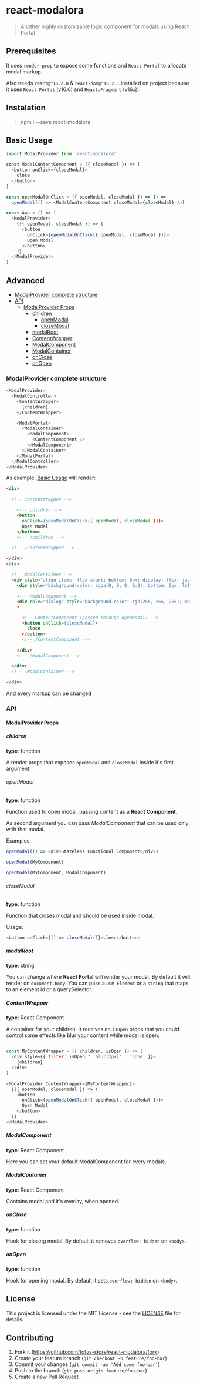 # react-modalora

> Another highly customizable logic component for modals using React Portal

## Prerequisites

It uses `render prop` to expose some functions and `React Portal` to allocate
modal markup.

Also needs `react@^16.2.0` & `react-dom@^16.2.1` installed on project because it uses `React.Portal` (v16.0) and `React.Fragment` (v16.2).

## Instalation

> npm i --save react-modalora

## Basic Usage

```js
import ModalProvider from 'react-modalora'

const ModalContentComponent = ({ closeModal }) => (
  <button onClick={closeModal}>
    close
  </button>
)

const openModalOnClick = ({ openModal, closeModal }) => () =>
  openModal(() => <ModalContentComponent closeModal={closeModal} />)

const App = () => (
  <ModalProvider>
    {({ openModal, closeModal }) => (
      <button
        onClick={openModalOnClick({ openModal, closeModal })}>
        Open Modal
      </button>
    )}
  </ModalProvider>
)
```

## Advanced

<!-- TOC depthFrom:3 -->

- [ModalProvider complete structure](#modalprovider-complete-structure)
- [API](#api)
  - [ModalProvider Props](#modalprovider-props)
    - [children](#children)
      - [openModal](#openmodal)
      - [closeModal](#closemodal)
    - [modalRoot](#modalroot)
    - [ContentWrapper](#contentwrapper)
    - [ModalComponent](#modalcomponent)
    - [ModalContainer](#modalcontainer)
    - [onClose](#onclose)
    - [onOpen](#onopen)

<!-- /TOC -->

### ModalProvider complete structure

```js
<ModalProvider>
  <ModalController>
    <ContentWrapper>
      {children}
    </ContentWrapper>

    <ModalPortal>
      <ModalContainer>
        <ModalComponent>
          <ContentComponent />
        </ModalComponent>
      </ModalContainer>
    </ModalPortal>
  </ModalController>
</ModalProvider>
```

As exemple, [Basic Usage](#basic-usage) will render:

```html
<div>

  <!-- ContentWrapper -->

    <!-- children -->
    <button
      onClick={openModalOnClick({ openModal, closeModal })}>
      Open Modal
    </button>
    <!-- /children -->

  <!-- /ContentWrapper -->

</div>
<div>

  <!-- ModalContainer -->
  <div style="align-items: flex-start; bottom: 0px; display: flex; justify-content: center; left: 0px; max-height: 100vh; max-width: 100vw; overflow: auto; position: fixed; right: 0px; top: 0px;">
    <div style="background-color: rgba(0, 0, 0, 0.2); bottom: 0px; left: 0px; position: fixed; right: 0px; top: 0px; transform: translate3d(0px, -1px, 0px);"></div>

    <!-- ModalComponent -->
    <div role="dialog" style="background-color: rgb(255, 255, 255); margin: 3rem auto; max-width: 100vw; padding: 1.5rem; transform: translate3d(0px, 1px, 0px); width: 80rem;"
    >

      <!-- ContentComponent (passed through openModal) -->
      <button onClick={closeModal}>
        close
      </button>
      <!-- /ContentComponent -->

    </div>
    <!-- /ModalComponent -->

  </div>
  <!-- /ModalContainer -->

</div>
```

And every markup can be changed

### API

#### ModalProvider Props

##### children

**type**: function

A render props that exposes `openModal` and `closeModal` inside it's first argument.

###### openModal

**type**: function

Function used to open modal, passing content as a **React Component**.

As second argument you can pass _ModalComponent_ that can be used only with that modal.

Examples:

```js
openModal(() => <div>Stateless Functional Component</div>)

openModal(MyComponent)

openModal(MyComponent, ModalComponent)
```

###### closeModal

**type**: function

Function that closes modal and should be used inside modal.

Usage:

```js
<button onClick={() => closeModal()}>close</button>
```

##### modalRoot

**type**: string

You can change where **React Portal** will render your modal. By default it will
render on `document.body`. You can pass a `DOM Element` or a `string` that maps
to an element id or a querySelector.

##### ContentWrapper

**type**: React Component

A container for your children. It receives an `isOpen` props that you could control
some effects like blur your content while modal is open.

```js

const MyContentWrapper = ({ children, isOpen }) => (
  <div style={{ filter: isOpen ? 'blur(2px)' : 'none' }}>
    {children}
  </div>
)

<ModalProvider ContentWrapper={MyContentWrapper}>
  {({ openModal, closeModal }) => (
    <button
      onClick={openModalOnClick({ openModal, closeModal })}>
      Open Modal
    </button>
  )}
</ModalProvider>

```

##### ModalComponent

**type**: React Component

Here you can set your default ModalComponent for every modals.

##### ModalContainer

**type**: React Component

Contains modal and it's overlay, when opened.

##### onClose

**type**: function

Hook for closing modal. By default it removes `overflow: hidden` on `<body>`.

##### onOpen

**type**: function

Hook for opening modal. By default it sets `overflow: hidden` on `<body>`.

## License

This project is licensed under the MIT License - see the [LICENSE](LICENSE) file for details

## Contributing

1. Fork it (https://github.com/totvs-store/react-modalora/fork)
2. Create your feature branch (`git checkout -b feature/foo-bar`)
3. Commit your changes (`git commit -am 'Add some foo-bar'`)
4. Push to the branch (`git push origin feature/foo-bar`)
5. Create a new Pull Request
